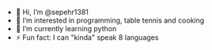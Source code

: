 - 👋 Hi, I’m @sepehr1381
- 👀 I’m interested in programming, table tennis and cooking
- 🌱 I’m currently learning python
- ⚡ Fun fact: I can "kinda" speak 8 languages

<!---
sepehr1381/sepehr1381 is a ✨ special ✨ repository because its `README.md` (this file) appears on your GitHub profile.
You can click the Preview link to take a look at your changes.
--->
